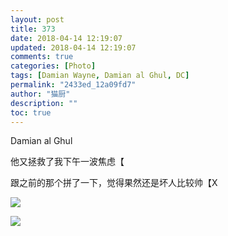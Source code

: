 ```yaml
---
layout: post
title: 373
date: 2018-04-14 12:19:07
updated: 2018-04-14 12:19:07
comments: true
categories: [Photo]
tags: [Damian Wayne, Damian al Ghul, DC]
permalink: "2433ed_12a09fd7"
author: "猫厨"
description: ""
toc: true
---
```


<p>Damian al Ghul</p> 
<p>他又拯救了我下午一波焦虑【</p> 
<p>跟之前的那个拼了一下，觉得果然还是坏人比较帅【X</p>

![](/img/img_cVZNdzJtQk9JV2NVQmwyUnVzUXBWdHQwVmZQYVFXREJZYVcyRmNBN2xJeGJHc1YxYnIvakJBPT0.jpg)

![](/img/img_cVZNdzJtQk9JV2NVQmwyUnVzUXBWamFpb0FHQTZuMzRkWjZQUm9RbHZ3L3VWM3pOSDlOMnhRPT0.jpg)